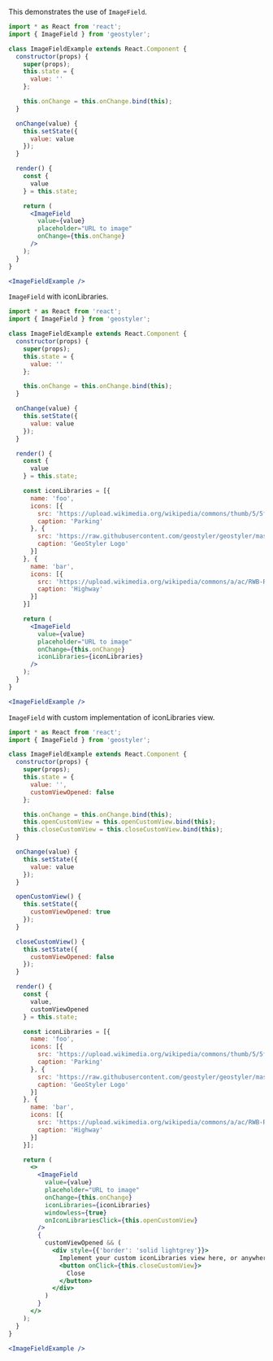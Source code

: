 <!--
 * Released under the BSD 2-Clause License
 *
 * Copyright © 2018-present, terrestris GmbH & Co. KG and GeoStyler contributors
 * All rights reserved.
 *
 * Redistribution and use in source and binary forms, with or without
 * modification, are permitted provided that the following conditions are met:
 *
 * * Redistributions of source code must retain the above copyright notice,
 *   this list of conditions and the following disclaimer.
 *
 * * Redistributions in binary form must reproduce the above copyright notice,
 *   this list of conditions and the following disclaimer in the documentation
 *   and/or other materials provided with the distribution.
 *
 * THIS SOFTWARE IS PROVIDED BY THE COPYRIGHT HOLDERS AND CONTRIBUTORS "AS IS"
 * AND ANY EXPRESS OR IMPLIED WARRANTIES, INCLUDING, BUT NOT LIMITED TO, THE
 * IMPLIED WARRANTIES OF MERCHANTABILITY AND FITNESS FOR A PARTICULAR PURPOSE
 * ARE DISCLAIMED. IN NO EVENT SHALL THE COPYRIGHT HOLDER OR CONTRIBUTORS BE
 * LIABLE FOR ANY DIRECT, INDIRECT, INCIDENTAL, SPECIAL, EXEMPLARY, OR
 * CONSEQUENTIAL DAMAGES (INCLUDING, BUT NOT LIMITED TO, PROCUREMENT OF
 * SUBSTITUTE GOODS OR SERVICES; LOSS OF USE, DATA, OR PROFITS; OR BUSINESS
 * INTERRUPTION) HOWEVER CAUSED AND ON ANY THEORY OF LIABILITY, WHETHER IN
 * CONTRACT, STRICT LIABILITY, OR TORT (INCLUDING NEGLIGENCE OR OTHERWISE)
 * ARISING IN ANY WAY OUT OF THE USE OF THIS SOFTWARE, EVEN IF ADVISED OF THE
 * POSSIBILITY OF SUCH DAMAGE.
 *
-->

This demonstrates the use of `ImageField`.

```jsx
import * as React from 'react';
import { ImageField } from 'geostyler';

class ImageFieldExample extends React.Component {
  constructor(props) {
    super(props);
    this.state = {
      value: ''
    };

    this.onChange = this.onChange.bind(this);
  }

  onChange(value) {
    this.setState({
      value: value
    });
  }

  render() {
    const {
      value
    } = this.state;

    return (
      <ImageField
        value={value}
        placeholder="URL to image"
        onChange={this.onChange}
      />
    );
  }
}

<ImageFieldExample />
```

`ImageField` with iconLibraries.

```jsx
import * as React from 'react';
import { ImageField } from 'geostyler';

class ImageFieldExample extends React.Component {
  constructor(props) {
    super(props);
    this.state = {
      value: ''
    };

    this.onChange = this.onChange.bind(this);
  }

  onChange(value) {
    this.setState({
      value: value
    });
  }

  render() {
    const {
      value
    } = this.state;

    const iconLibraries = [{
      name: 'foo',
      icons: [{
        src: 'https://upload.wikimedia.org/wikipedia/commons/thumb/5/5f/Parking_icon.svg/128px-Parking_icon.svg.png',
        caption: 'Parking'
      }, {
        src: 'https://raw.githubusercontent.com/geostyler/geostyler/master/public/logo.svg',
        caption: 'GeoStyler Logo'
      }]
    }, {
      name: 'bar',
      icons: [{
        src: 'https://upload.wikimedia.org/wikipedia/commons/a/ac/RWB-RWBA_Autobahn.svg',
        caption: 'Highway'
      }]
    }]

    return (
      <ImageField
        value={value}
        placeholder="URL to image"
        onChange={this.onChange}
        iconLibraries={iconLibraries}
      />
    );
  }
}

<ImageFieldExample />
```

`ImageField` with custom implementation of iconLibraries view.

```jsx
import * as React from 'react';
import { ImageField } from 'geostyler';

class ImageFieldExample extends React.Component {
  constructor(props) {
    super(props);
    this.state = {
      value: '',
      customViewOpened: false
    };

    this.onChange = this.onChange.bind(this);
    this.openCustomView = this.openCustomView.bind(this);
    this.closeCustomView = this.closeCustomView.bind(this);
  }

  onChange(value) {
    this.setState({
      value: value
    });
  }

  openCustomView() {
    this.setState({
      customViewOpened: true
    });
  }

  closeCustomView() {
    this.setState({
      customViewOpened: false
    });
  }

  render() {
    const {
      value,
      customViewOpened
    } = this.state;

    const iconLibraries = [{
      name: 'foo',
      icons: [{
        src: 'https://upload.wikimedia.org/wikipedia/commons/thumb/5/5f/Parking_icon.svg/128px-Parking_icon.svg.png',
        caption: 'Parking'
      }, {
        src: 'https://raw.githubusercontent.com/geostyler/geostyler/master/public/logo.svg',
        caption: 'GeoStyler Logo'
      }]
    }, {
      name: 'bar',
      icons: [{
        src: 'https://upload.wikimedia.org/wikipedia/commons/a/ac/RWB-RWBA_Autobahn.svg',
        caption: 'Highway'
      }]
    }];

    return (
      <>
        <ImageField
          value={value}
          placeholder="URL to image"
          onChange={this.onChange}
          iconLibraries={iconLibraries}
          windowless={true}
          onIconLibrariesClick={this.openCustomView}
        />
        {
          customViewOpened && (
            <div style={{'border': 'solid lightgrey'}}>
              Implement your custom iconLibraries view here, or anywhere you like.
              <button onClick={this.closeCustomView}>
                Close
              </button>
            </div>
          )
        }
      </>
    );
  }
}

<ImageFieldExample />
```
